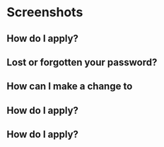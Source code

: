 



# Screenshots

## How do I apply?



## Lost or forgotten your password?



## How can I make a change to



## How do I apply?



## How do I apply?


